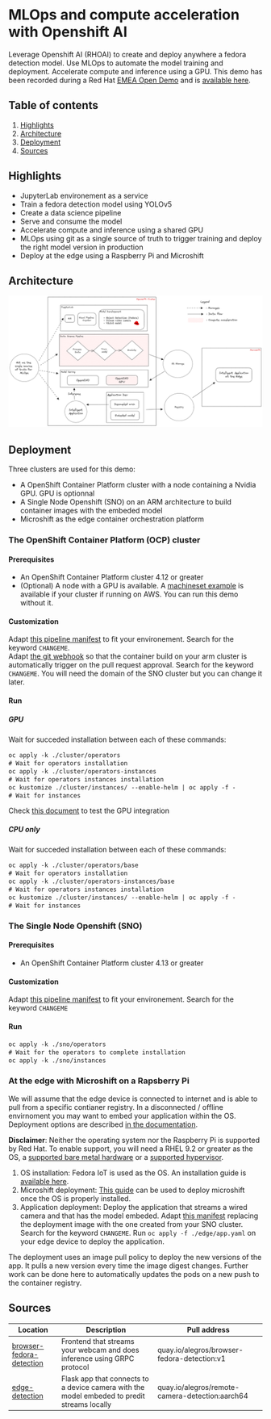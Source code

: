 # MLOps and compute acceleration with Openshift AI

Leverage Openshift AI (RHOAI) to create and deploy anywhere a fedora detection model. Use MLOps to automate the model training and deployment. Accelerate compute and inference using a GPU. This demo has been recorded during a Red Hat [EMEA Open Demo](https://www.redhat.com/fr/events/open-demos-emea) and is [available here](https://www.youtube.com/watch?v=jAzWuNJRYGA).

## Table of contents

1. [Highlights](#highlights)
2. [Architecture](#architecture)
3. [Deployment](#deployment)
4. [Sources](#sources)

## Highlights

- JupyterLab environement as a service
- Train a fedora detection model using YOLOv5
- Create a data science pipeline
- Serve and consume the model
- Accelerate compute and inference using a shared GPU
- MLOps using git as a single source of truth to trigger training and deploy the right model version in production
- Deploy at the edge using a Raspberry Pi and Microshift

## Architecture

![full_arch](./flowchart/arch.png)

## Deployment

Three clusters are used for this demo:

- A OpenShift Container Platform cluster with a node containing a Nvidia GPU. GPU is optionnal
- A Single Node Openshift (SNO) on an ARM architecture to build container images with the embeded model
- Microshift as the edge container orchestration platform

### The OpenShift Container Platform (OCP) cluster

#### Prerequisites

- An OpenShift Container Platform cluster 4.12 or greater
- (Optional) A node with a GPU is available. A [machineset example](./cluster/config/machineset.yaml) is available if your cluster if running on AWS. You can run this demo without it.

#### Customization

Adapt [this pipeline manifest](./cluster/instances/pipelines/training/pipeline.yaml) to fit your environement. Search for the keyword `CHANGEME`.  
Adapt [the git webhook](./cluster/instances/gitea/custom/scripts.yaml) so that the container build on your arm cluster is automatically trigger on the pull request approval. Search for the keyword `CHANGEME`. You will need the domain of the SNO cluster but you can change it later.

#### Run

##### GPU

Wait for succeded installation between each of these commands:

```
oc apply -k ./cluster/operators
# Wait for operators installation
oc apply -k ./cluster/operators-instances
# Wait for operators instances installation
oc kustomize ./cluster/instances/ --enable-helm | oc apply -f -
# Wait for instances
```

Check [this document](./tests/gpu.md) to test the GPU integration

##### CPU only

Wait for succeded installation between each of these commands:

```
oc apply -k ./cluster/operators/base
# Wait for operators installation
oc apply -k ./cluster/operators-instances/base
# Wait for operators instances installation
oc kustomize ./cluster/instances/ --enable-helm | oc apply -f -
# Wait for instances
```

### The Single Node Openshift (SNO)

#### Prerequisites

- An OpenShift Container Platform cluster 4.13 or greater

#### Customization

Adapt [this pipeline manifest](./sno/instances/pipeline/pipeline.yaml) to fit your environement. Search for the keyword `CHANGEME`

#### Run

```
oc apply -k ./sno/operators
# Wait for the operators to complete installation
oc apply -k ./sno/instances
```

### At the edge with Microshift on a Rapsberry Pi

We will assume that the edge device is connected to internet and is able to pull from a specific contianer registry. In a disconnected / offline envirnoment you may want to embed your application within the OS. Deployment options are described [in the documentation](https://access.redhat.com/documentation/en-us/red_hat_build_of_microshift/4.14/html/running_applications/index).

**Disclaimer**: Neither the operating system nor the Raspberry Pi is supported by Red Hat. To enable support, you will need a RHEL 9.2 or greater as the OS, a [supported bare metal hardware](https://catalog.redhat.com/hardware/search?c_catalog_channel=Edge%20System&p=1) or a [supported hypervisor](https://access.redhat.com/solutions/certified-hypervisors).

1. OS installation: Fedora IoT is used as the OS. An installation guide is [available here](https://www.redhat.com/sysadmin/fedora-iot-raspberry-pi).  
2. Microshift deployment: [This guide](https://medium.com/@ben.swinney_ce/openshift-raspberry-pi-2e78f2990395) can be used to deploy microshift once the OS is properly installed.
3. Application deployment: Deploy the application that streams a wired camera and that has the model embeded. Adapt [this manifest](./edge/app.yaml) replacing the deployment image with the one created from your SNO cluster. Search for the keyword `CHANGEME`. Run `oc apply -f ./edge/app.yaml` on your edge device to deploy the application.

The deployment uses an image pull policy to deploy the new versions of the app. It pulls a new version every time the image digest changes. Further work can be done here to automatically updates the pods on a new push to the container registry.

## Sources


| Location                                | Description                                                                                 | Pull address                                    |
|-----------------------------------------|---------------------------------------------------------------------------------------------|-------------------------------------------------|
| [browser-fedora-detection](./applications/browser-fedora-detection) | Frontend that streams your webcam and does inference using GRPC protocol                    | quay.io/alegros/browser-fedora-detection:v1     |
| [edge-detection](./applications/edge-detection)         | Flask app that connects to a device camera with the model embeded to predit streams locally | quay.io/alegros/remote-camera-detection:aarch64 |